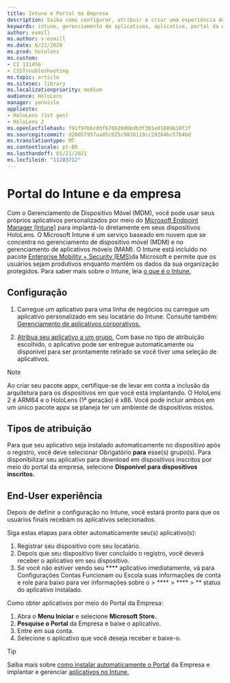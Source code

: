 ```yaml
---
title: Intune e Portal da Empresa
description: Saiba como configurar, atribuir e criar uma experiência de usuário confortável com o Intune, o gerenciamento de dispositivos móveis e o portal da empresa.
keywords: intune, gerenciamento de aplicativos, aplicativo, portal da empresa, portal, hololens
author: evmill
ms.author: v-evmill
ms.date: 6/22/2020
ms.prod: hololens
ms.custom:
- CI 111456
- CSSTroubleshooting
ms.topic: article
ms.sitesec: library
ms.localizationpriority: medium
audience: HoloLens
manager: yannisle
appliesto:
- HoloLens (1st gen)
- HoloLens 2
ms.openlocfilehash: f91f97b6cddf678b20d0bdb3f381e01809b10f3f
ms.sourcegitcommit: d20057957aa05c025c9838119cc29264bc57b4bd
ms.translationtype: MT
ms.contentlocale: pt-BR
ms.lasthandoff: 01/21/2021
ms.locfileid: "11283712"
---
```

# Portal do Intune e da empresa

Com o Gerenciamento de Dispositivo Móvel (MDM), você pode usar seus próprios aplicativos personalizados por meio do [Microsoft Endpoint Manager (Intune)](https://docs.microsoft.com/intune/windows-holographic-for-business) para implantá-lo diretamente em seus dispositivos HoloLens. O Microsoft Intune é um serviço baseado em nuvem que se concentra no gerenciamento de dispositivo móvel (MDM) e no gerenciamento de aplicativos móveis (MAM). O Intune está incluído no pacote [Enterprise Mobility + Security (EMS)](https://www.microsoft.com/microsoft-365/enterprise-mobility-security)da Microsoft e permite que os usuários sejam produtivos enquanto mantêm os dados da sua organização protegidos. Para saber mais sobre o Intune, leia [o que é o Intune.](https://docs.microsoft.com/mem/intune/fundamentals/what-is-intune)

## Configuração

1. Carregue um aplicativo para uma linha de negócios ou carregue um aplicativo personalizado em seu locatário do Intune. Consulte também: [Gerenciamento de aplicativos corporativos.](https://docs.microsoft.com/windows/client-management/mdm/enterprise-app-management)

2. [Atribua seu aplicativo a um grupo.](https://docs.microsoft.com/mem/intune/apps/apps-deploy) Com base no tipo de atribuição escolhido, o aplicativo pode ser entregue automaticamente ou disponível para ser prontamente retirado se você tiver uma seleção de aplicativos.

> [!NOTE]
> Ao criar seu pacote appx, certifique-se de levar em conta a inclusão da arquitetura para os dispositivos em que você está implantando. O HoloLens 2 é ARM64 e o HoloLens (1ª geração) é x86. Você pode incluir ambos em um único pacote appx se planeja ter um ambiente de dispositivos mistos.

## Tipos de atribuição

Para que seu aplicativo seja instalado automaticamente no dispositivo após o registro, você deve selecionar Obrigatório **para** esse(s) grupo(s).
Para disponibilizar seu aplicativo para download em dispositivos inscritos por meio do portal da empresa, selecione **Disponível para dispositivos inscritos.**

## End-User experiência

Depois de definir a configuração no Intune, você estará pronto para que os usuários finais recebam os aplicativos selecionados.

Siga estas etapas para obter automaticamente seu(s) aplicativo(s):

1. Registrar seu dispositivo com seu locatário.
2. Depois que seu dispositivo tiver concluído o registro, você deverá receber o aplicativo em seu dispositivo.
3. Se você não estiver vendo seu **** aplicativo imediatamente, vá para Configurações Contas Funcionam ou Escola suas informações de conta e role para baixo para ver informações sobre o  >  ****  >  ****  >  ** status do aplicativo instalado.

Como obter aplicativos por meio do Portal da Empresa:

1. Abra o **Menu Iniciar** e selecione **Microsoft Store.**
2. **Pesquise o Portal** da Empresa e baixe o aplicativo.
3. Entre em sua conta.
4. Selecione o aplicativo que você deseja receber e baixe-o.

> [!Tip]
> Saiba mais sobre [como instalar automaticamente o Portal](https://docs.microsoft.com/mem/intune/apps/company-portal-app) da Empresa e implantar e gerenciar [aplicativos no Intune.](https://docs.microsoft.com/mem/intune/fundamentals/windows-holographic-for-business#deploy-and-manage-apps)
